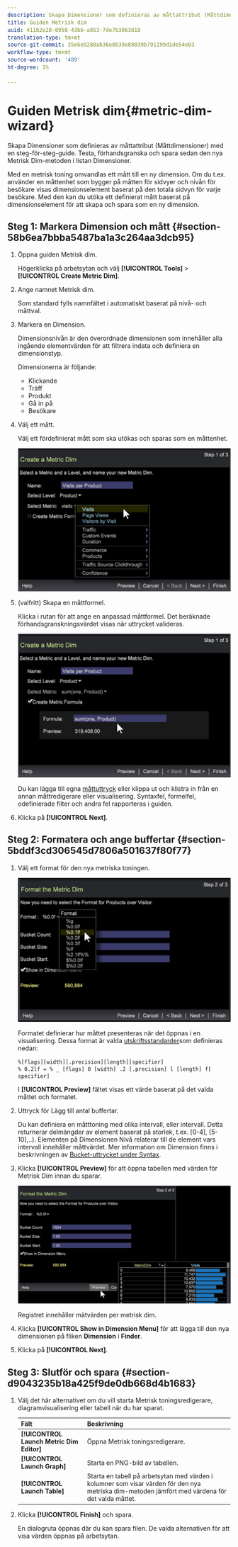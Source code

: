 ```yaml
---
description: Skapa Dimensioner som definieras av måttattribut (Måttdimensioner) med en steg-för-steg-guide. Testa, förhandsgranska och spara sedan den nya Metrisk Dim-metoden i listan Dimensioner.
title: Guiden Metrisk dim
uuid: 411b2e28-0958-43bb-a853-7de7b3063818
translation-type: tm+mt
source-git-commit: 35e6e9280ab36e8b39e89039b791199d1de54e03
workflow-type: tm+mt
source-wordcount: '489'
ht-degree: 1%

---
```



# Guiden Metrisk dim{#metric-dim-wizard}

Skapa Dimensioner som definieras av måttattribut (Måttdimensioner) med en steg-för-steg-guide. Testa, förhandsgranska och spara sedan den nya Metrisk Dim-metoden i listan Dimensioner.

Med en metrisk toning omvandlas ett mått till en ny dimension. Om du t.ex. använder en måttenhet som bygger på måtten för sidvyer och nivån för besökare visas dimensionselement baserat på den totala sidvyn för varje besökare. Med den kan du utöka ett definierat mått baserat på dimensionselement för att skapa och spara som en ny dimension.

## Steg 1: Markera Dimension och mått {#section-58b6ea7bbba5487ba1a3c264aa3dcb95}

1. Öppna guiden Metrisk dim.

   Högerklicka på arbetsytan och välj **[!UICONTROL Tools]** > **[!UICONTROL Create Metric Dim]**.

1. Ange namnet Metrisk dim.

   Som standard fylls namnfältet i automatiskt baserat på nivå- och måttval.

1. Markera en Dimension.

   Dimensionsnivån är den överordnade dimensionen som innehåller alla ingående elementvärden för att filtrera indata och definiera en dimensionstyp.

   Dimensionerna är följande:

   * Klickande
   * Träff
   * Produkt
   * Gå in på
   * Besökare

1. Välj ett mått.

   Välj ett fördefinierat mått som ska utökas och sparas som en måttenhet.

   ![](assets/6_4_workstation_metricdim_metric.png)

1. (valfritt) Skapa en måttformel.

   Klicka i rutan för att ange en anpassad måttformel. Det beräknade förhandsgranskningsvärdet visas när uttrycket valideras.

   ![](assets/6_4_workstation_metricdim_create_metric.png)

   Du kan lägga till egna [måttuttryck](https://docs.adobe.com/content/help/en/data-workbench/using/client/qry-lang-syntx/c-syntx-mtrc-exp.html) eller klippa ut och klistra in från en annan måttredigerare eller visualisering. Syntaxfel, formelfel, odefinierade filter och andra fel rapporteras i guiden.

1. Klicka på **[!UICONTROL Next]**.

## Steg 2: Formatera och ange buffertar {#section-5bddf3cd306545d7806a501637f80f77}

1. Välj ett format för den nya metriska toningen.

   ![](assets/6_4_workstation_metricdim_format_metric.png)

   Formatet definierar hur måttet presenteras när det öppnas i en visualisering. Dessa format är valda [utskriftsstandarder](http://www.cplusplus.com/reference/cstdio/printf/)som definieras nedan:

   ```
   %[flags][width][.precision][length][specifier]
   % 0.2lf = % _ [flags] 0 [width] .2 [.precision] l [length] f[ specifier]
   ```

   I **[!UICONTROL Preview]** fältet visas ett värde baserat på det valda måttet och formatet.

1. Uttryck för Lägg till antal buffertar.

   Du kan definiera en måtttoning med olika intervall, eller intervall. Detta returnerar delmängder av element baserat på storlek, t.ex. [0-4], [5-10],..). Elementen på Dimensionen Nivå relaterar till de element vars intervall innehåller måttvärdet. Mer information om Dimension finns i beskrivningen av [Bucket-uttrycket under Syntax](https://docs.adobe.com/content/help/en/data-workbench/using/client/qry-lang-syntx/c-syntx-dim-exp.html).

1. Klicka **[!UICONTROL Preview]** för att öppna tabellen med värden för Metrisk Dim innan du sparar.

   ![](assets/6_4_workstation_metricdim_preview.png)

   Registret innehåller mätvärden per metrisk dim.

1. Klicka **[!UICONTROL Show in Dimension Menu]** för att lägga till den nya dimensionen på fliken **Dimension** i **Finder**.

1. Klicka på **[!UICONTROL Next]**.

## Steg 3: Slutför och spara {#section-d9043235b18a425f9de0db668d4b1683}

1. Välj det här alternativet om du vill starta Metrisk toningsredigerare, diagramvisualisering eller tabell när du har sparat.

   | Fält | Beskrivning |
   |---|---|
   | **[!UICONTROL Launch Metric Dim Editor]** | Öppna Metrisk toningsredigerare. |
   | **[!UICONTROL Launch Graph]** | Starta en PNG-bild av tabellen. |
   | **[!UICONTROL Launch Table]** | Starta en tabell på arbetsytan med värden i kolumner som visar värden för den nya metriska dim-metoden jämfört med värdena för det valda måttet. |

1. Klicka **[!UICONTROL Finish]** och spara.

   En dialogruta öppnas där du kan spara filen. De valda alternativen för att visa värden öppnas på arbetsytan.

